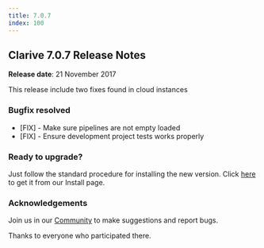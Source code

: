 ```yaml
---
title: 7.0.7
index: 100
---
```


## Clarive 7.0.7 Release Notes


**Release date**: 21 November 2017

This release include two fixes found in cloud instances

### Bugfix resolved

- [FIX] - Make sure pipelines are not empty loaded
- [FIX] - Ensure development project tests works properly

### Ready to upgrade?

Just follow the standard procedure for installing the new version. Click [here](https://www.clarive.com/install) to get
it from our Install page.

### Acknowledgements

Join us in our [Community](https://community.clarive.com/) to make suggestions and report bugs.

Thanks to everyone who participated there.
